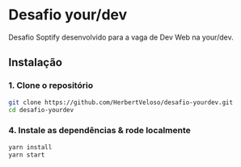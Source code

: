 # Desafio your/dev

 Desafio Soptify desenvolvido para a vaga de Dev Web na your/dev.

## Instalação

### 1. Clone o repositório

```sh
git clone https://github.com/HerbertVeloso/desafio-yourdev.git
cd desafio-yourdev
```

### 4. Instale as dependências & rode localmente

```sh
yarn install
yarn start
```

